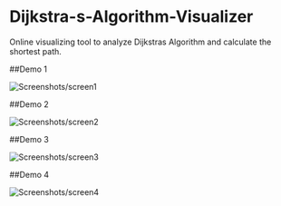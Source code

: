 # Dijkstra-s-Algorithm-Visualizer
Online visualizing tool to analyze Dijkstras Algorithm and calculate the shortest path.




##Demo 1

![Screenshots/screen1](Screenshot/screen1.png)



##Demo 2

![Screenshots/screen2](Screenshot/screen2.png)


##Demo 3

![Screenshots/screen3](Screenshot/screen3.png)


##Demo 4

![Screenshots/screen4](Screenshot/screen3.png)

